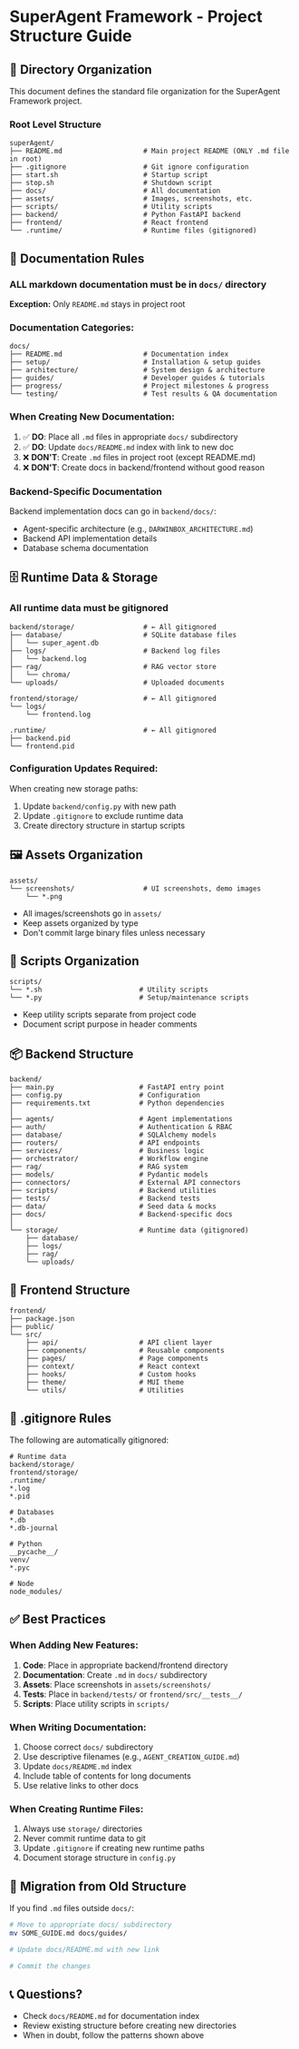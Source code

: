# SuperAgent Framework - Project Structure Guide

## 📁 Directory Organization

This document defines the standard file organization for the SuperAgent Framework project.

### **Root Level Structure**

```
superAgent/
├── README.md                    # Main project README (ONLY .md file in root)
├── .gitignore                   # Git ignore configuration
├── start.sh                     # Startup script
├── stop.sh                      # Shutdown script
├── docs/                        # All documentation
├── assets/                      # Images, screenshots, etc.
├── scripts/                     # Utility scripts
├── backend/                     # Python FastAPI backend
├── frontend/                    # React frontend
└── .runtime/                    # Runtime files (gitignored)
```

## 📝 Documentation Rules

### **ALL markdown documentation must be in `docs/` directory**

**Exception:** Only `README.md` stays in project root

### Documentation Categories:

```
docs/
├── README.md                    # Documentation index
├── setup/                       # Installation & setup guides
├── architecture/                # System design & architecture
├── guides/                      # Developer guides & tutorials
├── progress/                    # Project milestones & progress
└── testing/                     # Test results & QA documentation
```

### **When Creating New Documentation:**

1. ✅ **DO**: Place all `.md` files in appropriate `docs/` subdirectory
2. ✅ **DO**: Update `docs/README.md` index with link to new doc
3. ❌ **DON'T**: Create `.md` files in project root (except README.md)
4. ❌ **DON'T**: Create docs in backend/frontend without good reason

### **Backend-Specific Documentation**

Backend implementation docs can go in `backend/docs/`:
- Agent-specific architecture (e.g., `DARWINBOX_ARCHITECTURE.md`)
- Backend API implementation details
- Database schema documentation

## 🗄️ Runtime Data & Storage

### **All runtime data must be gitignored**

```
backend/storage/                 # ← All gitignored
├── database/                    # SQLite database files
│   └── super_agent.db
├── logs/                        # Backend log files
│   └── backend.log
├── rag/                         # RAG vector store
│   └── chroma/
└── uploads/                     # Uploaded documents

frontend/storage/                # ← All gitignored
└── logs/
    └── frontend.log

.runtime/                        # ← All gitignored
├── backend.pid
└── frontend.pid
```

### **Configuration Updates Required:**

When creating new storage paths:
1. Update `backend/config.py` with new path
2. Update `.gitignore` to exclude runtime data
3. Create directory structure in startup scripts

## 🖼️ Assets Organization

```
assets/
└── screenshots/                 # UI screenshots, demo images
    └── *.png
```

- All images/screenshots go in `assets/`
- Keep assets organized by type
- Don't commit large binary files unless necessary

## 🔧 Scripts Organization

```
scripts/
└── *.sh                        # Utility scripts
└── *.py                        # Setup/maintenance scripts
```

- Keep utility scripts separate from project code
- Document script purpose in header comments

## 📦 Backend Structure

```
backend/
├── main.py                     # FastAPI entry point
├── config.py                   # Configuration
├── requirements.txt            # Python dependencies
│
├── agents/                     # Agent implementations
├── auth/                       # Authentication & RBAC
├── database/                   # SQLAlchemy models
├── routers/                    # API endpoints
├── services/                   # Business logic
├── orchestrator/               # Workflow engine
├── rag/                        # RAG system
├── models/                     # Pydantic models
├── connectors/                 # External API connectors
├── scripts/                    # Backend utilities
├── tests/                      # Backend tests
├── data/                       # Seed data & mocks
├── docs/                       # Backend-specific docs
│
└── storage/                    # Runtime data (gitignored)
    ├── database/
    ├── logs/
    ├── rag/
    └── uploads/
```

## 🎨 Frontend Structure

```
frontend/
├── package.json
├── public/
└── src/
    ├── api/                    # API client layer
    ├── components/             # Reusable components
    ├── pages/                  # Page components
    ├── context/                # React context
    ├── hooks/                  # Custom hooks
    ├── theme/                  # MUI theme
    └── utils/                  # Utilities
```

## 🚫 .gitignore Rules

The following are automatically gitignored:

```gitignore
# Runtime data
backend/storage/
frontend/storage/
.runtime/
*.log
*.pid

# Databases
*.db
*.db-journal

# Python
__pycache__/
venv/
*.pyc

# Node
node_modules/
```

## ✅ Best Practices

### **When Adding New Features:**

1. **Code**: Place in appropriate backend/frontend directory
2. **Documentation**: Create `.md` in `docs/` subdirectory
3. **Assets**: Place screenshots in `assets/screenshots/`
4. **Tests**: Place in `backend/tests/` or `frontend/src/__tests__/`
5. **Scripts**: Place utility scripts in `scripts/`

### **When Writing Documentation:**

1. Choose correct `docs/` subdirectory
2. Use descriptive filenames (e.g., `AGENT_CREATION_GUIDE.md`)
3. Update `docs/README.md` index
4. Include table of contents for long documents
5. Use relative links to other docs

### **When Creating Runtime Files:**

1. Always use `storage/` directories
2. Never commit runtime data to git
3. Update `.gitignore` if creating new runtime paths
4. Document storage structure in `config.py`

## 🔄 Migration from Old Structure

If you find `.md` files outside `docs/`:

```bash
# Move to appropriate docs/ subdirectory
mv SOME_GUIDE.md docs/guides/

# Update docs/README.md with new link

# Commit the changes
```

## 📞 Questions?

- Check `docs/README.md` for documentation index
- Review existing structure before creating new directories
- When in doubt, follow the patterns shown above
